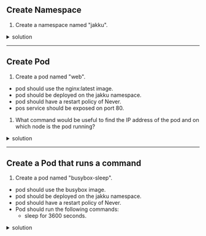 ## Create Namespace
1. Create a namespace named "jakku".

<details>
<summary>solution</summary>
<p>

```
kubectl create namespace jakku
```
</p>
</details>

---
## Create Pod
1. Create a pod named "web".
- pod should use the nginx:latest image.
- pod should be deployed on the jakku namespace.
- pod should have a restart policy of Never.
- pos service should be exposed on port 80.

1. What command would be useful to find the IP address of the pod and on which node is the pod running?
   
<details>
<summary>solution</summary>
<p>

```
kubectl run web --image=nginx:latest --restart=Never -n jakku --dry-run --port 80 -o yaml > ~/web-pod.yaml

kubectl get pod web -n jakku -o wide

```
</p>
</details>

---
## Create a Pod that runs a command

1. Create a pod named "busybox-sleep".
- pod should use the busybox image.
- pod should be deployed on the jakku namespace.
- pod should have a restart policy of Never.
- Pod should run the following commands:
  - sleep for 3600 seconds.


<details>
<summary>solution</summary>
<p>

```
kubectl run busybox-sleep --image=busybox -n jakku --restart=Never -- /bin/sh -c "sleep 3600;"

```
</p>
</details>
